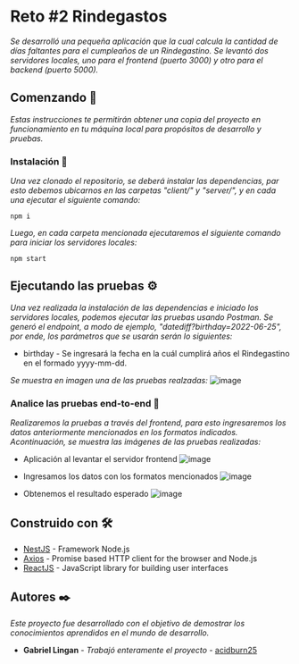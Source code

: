 # Reto #2 Rindegastos

_Se desarrolló una pequeña aplicación que la cual calcula la cantidad de días faltantes para el cumpleaños de un Rindegastino. Se levantó dos servidores locales, uno para el frontend (puerto 3000) y otro para el backend (puerto 5000)._

## Comenzando 🚀

_Estas instrucciones te permitirán obtener una copia del proyecto en funcionamiento en tu máquina local para propósitos de desarrollo y pruebas._

### Instalación 🔧

_Una vez clonado el repositorio, se deberá instalar las dependencias, par esto debemos ubicarnos en las carpetas "client/" y "server/", y en cada una ejecutar el siguiente comando:_
```
npm i
```

_Luego, en cada carpeta mencionada ejecutaremos el siguiente comando para iniciar los servidores locales:_
```
npm start
```

## Ejecutando las pruebas ⚙️

_Una vez realizada la instalación de las dependencias e iniciado los servidores locales, podemos ejecutar las pruebas usando Postman._
_Se generó el endpoint, a modo de ejemplo, "datediff?birthday=2022-06-25", por ende, los parámetros que se usarán serán lo siguientes:_

* birthday - Se ingresará la fecha en la cuál cumplirá años el Rindegastino en el formado yyyy-mm-dd.

_Se muestra en imagen una de las pruebas realzadas:_
![image](https://user-images.githubusercontent.com/92905019/150651732-9c4347c6-7f18-4a78-afba-18e816b698a0.png)

### Analice las pruebas end-to-end 🔩

_Realizaremos la pruebas a través del frontend, para esto ingresaremos los datos anteriormente mencionados en los formatos indicados. Acontinuación, se muestra las imágenes de las pruebas realizadas:_

* Aplicación al levantar el servidor frontend
![image](https://user-images.githubusercontent.com/92905019/150651749-19a8ba75-97cb-4bc5-ae86-a5f3fc2bcf5f.png)

* Ingresamos los datos con los formatos mencionados
![image](https://user-images.githubusercontent.com/92905019/150651835-4f88b3f6-067e-4662-b9a4-cf6907f51127.png)

* Obtenemos el resultado esperado
![image](https://user-images.githubusercontent.com/92905019/150651841-c6c7ab56-9618-4629-a24d-144ee1756469.png)

## Construido con 🛠️
* [NestJS](https://docs.nestjs.com) - Framework Node.js
* [Axios](https://www.npmjs.com/package/axios) - Promise based HTTP client for the browser and Node.js
* [ReactJS](https://es.reactjs.org/) - JavaScript library for building user interfaces

## Autores ✒️

_Este proyecto fue desarrollado con el objetivo de demostrar los conocimientos aprendidos en el mundo de desarrollo._

* **Gabriel Lingan** - *Trabajó enteramente el proyecto* - [acidburn25](https://github.com/acidburn25)
